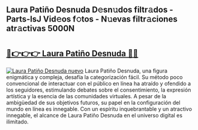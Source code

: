 ## Laura Patiño Desnuda D𝚎sn𝚞dos filtr𝚊dos - Parts-lsJ Vid𝚎os f𝚘tos - N𝚞evas filtr𝚊ciones atr𝚊ctivas 5000N

# <h2><a href="http://mb9g7z3.tromn.icu/?c=Laura+Pati%c3%b1o+Desnuda">🔗👉👉👉 Laura Patiño Desnuda 🔗🔗</a></h2>

[![Laura Patiño Desnuda nuevo](https://i.imgur.com/pEAQMta.gif)](http://mb9g7z3.tromn.icu/?c=Laura+Pati%c3%b1o+Desnuda)
Laura Patiño Desnuda, una figura enigmática y compleja, desafía la categorización fácil. Su método poco convencional de interactuar con el público en línea ha atraído y ofendido a los seguidores, estimulando debates sobre el consentimiento, la expresión artística y la esencia de las comunidades virtuales. A pesar de la ambigüedad de sus objetivos futuros, su papel en la configuración del mundo en línea es innegable. Con un espíritu inquebrantable y un atractivo innegable, el alcance de Laura Patiño Desnuda en el universo digital es ilimitado.

